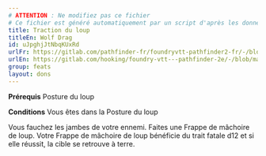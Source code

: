 ```yaml
---
# ATTENTION : Ne modifiez pas ce fichier
# Ce fichier est généré automatiquement par un script d'après les données du module Foundry VTT officiel et de sa traduction
title: Traction du loup
titleEn: Wolf Drag
id: uJpghjJtNbqKUxRd
urlFr: https://gitlab.com/pathfinder-fr/foundryvtt-pathfinder2-fr/-/blob/master/data/feats/uJpghjJtNbqKUxRd.htm
urlEn: https://gitlab.com/hooking/foundry-vtt---pathfinder-2e/-/blob/master/packs/data/feats.db/wolf-drag.json
group: feats
layout: dons
---
```

**Prérequis** Posture du loup

**Conditions** Vous êtes dans la Posture du loup

Vous fauchez les jambes de votre ennemi. Faites une Frappe de mâchoire de loup. Votre Frappe de mâchoire de loup bénéficie du trait fatale d12 et si elle réussit, la cible se retrouve à terre.


